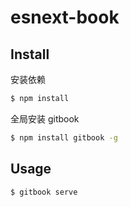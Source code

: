 # esnext-book

## Install

安装依赖

```bash
$ npm install
```

全局安装 gitbook

```bash
$ npm install gitbook -g
```

## Usage

```bash
$ gitbook serve
```
